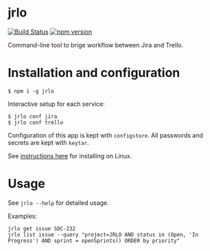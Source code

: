 # jrlo

[![Build Status](https://travis-ci.org/sgyio/jrlo.svg?branch=develop)](https://travis-ci.org/sgyio/jrlo) [![npm version](https://badge.fury.io/js/jrlo.svg)](https://badge.fury.io/js/jrlo)

Command-line tool to brige workflow between Jira and Trello.

# Installation and configuration

```
$ npm i -g jrlo
```

Interactive setup for each service:

    $ jrlo conf jira
    $ jrlo conf trello

Configuration of this app is kept with `configstore`. All passwords and secrets are kept with `keytar`.

See [instructions here](https://github.com/atom/node-keytar#on-linux) for installing on Linux.

# Usage

See `jrlo --help` for detailed usage.

Examples:

```
jrlo get issue SOC-232
jrlo list issue --query "project=JRLO AND status in (Open, 'In Progress') AND sprint = openSprints() ORDER by priority"
```
